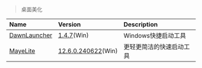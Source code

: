 > 桌面美化

| Name           | Version                       | Description              |
| :------------- | :---------------------------- | :----------------------- |
| [DawnLauncher] | [1.4.7][D-Down](Win)          | Windows快捷启动工具      |
| [MayeLite]     | [12.6.0.240622][ML-Down](Win) | 更轻更简洁的快速启动工具 |

[DawnLauncher]: https://dawnlauncher.com/ '跳转主页'
[D-Down]: https://github.com/fanchenio/DawnLauncher/releases '跳转下载页'
[MayeLite]: https://t.arae.cc/p-25804/ '跳转主页'
[ML-Down]: https://github.com/25H/MayeLite/releases '跳转下载页'
